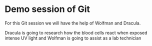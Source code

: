 # Demo session of Git

For this Git session we will have the help of Wolfman and Dracula.

Dracula is going to research how the blood cells react when exposed intense UV light
and Wolfman is going to assist as a lab technician
